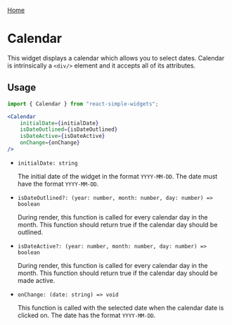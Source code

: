 [Home](../../../README.md)

# Calendar

This widget displays a calendar which allows you to select dates. 
Calendar is intrinsically a `<div/>` element and it accepts all of its attributes.

## Usage

```jsx
import { Calendar } from "react-simple-widgets"; 

<Calendar
    initialDate={initialDate}
    isDateOutlined={isDateOutlined}
    isDateActive={isDateActive}
    onChange={onChange}
/>
```

-   `initialDate: string`

    The initial date of the widget in the format `YYYY-MM-DD`. The date must have the format `YYYY-MM-DD`.
    
-   `isDateOutlined?: (year: number, month: number, day: number) => boolean`

    During render, this function is called for every calendar day in the month. This function should return true if the calendar day should be outlined.

-   `isDateActive?: (year: number, month: number, day: number) => boolean`

    During render, this function is called for every calendar day in the month. This function should return true if the calendar day should be made active.

- `onChange: (date: string) => void`

  This function is called with the selected date when the calendar date is clicked on. The date has the format `YYYY-MM-DD`.
